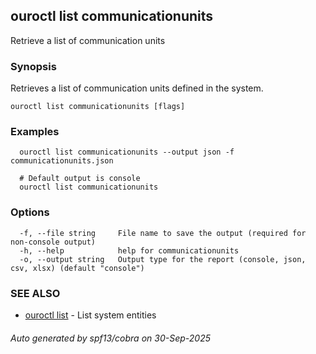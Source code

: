 ## ouroctl list communicationunits

Retrieve a list of communication units

### Synopsis

Retrieves a list of communication units defined in the system.

```
ouroctl list communicationunits [flags]
```

### Examples

```
  ouroctl list communicationunits --output json -f communicationunits.json

  # Default output is console
  ouroctl list communicationunits
```

### Options

```
  -f, --file string     File name to save the output (required for non-console output)
  -h, --help            help for communicationunits
  -o, --output string   Output type for the report (console, json, csv, xlsx) (default "console")
```

### SEE ALSO

* [ouroctl list](ouroctl_list.md)	 - List system entities

###### Auto generated by spf13/cobra on 30-Sep-2025
